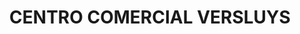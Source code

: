---
title: "CENTRO COMERCIAL VERSLUYS"
url: /san-pedro-de-la-paz/centro-comercial-versluys/
shop: general
---
